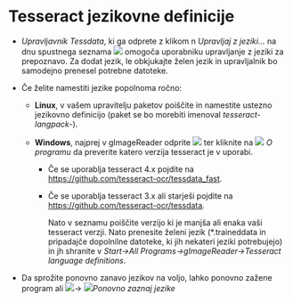 #  Tesseract jezikovne definicije

- *Upravljavnik Tessdata*, ki ga odprete z klikom n *Upravljaj z jeziki...* na dnu spustnega seznama ![](https://raw.githubusercontent.com/manisandro/gImageReader/master/qt/data/extra-theme-icons/applications-education-language.png) omogoča uporabniku upravljanje z jeziki za prepoznavo. Za dodat jezik, le obkjukajte želen jezik in upravljalnik bo samodejno prenesel potrebne datoteke. 

- Če želite namestiti jezike popolnoma ročno:

  - **Linux**, v vašem upravitelju paketov poiščite in namestite ustezno jezikovno definicijo (paket se bo morebiti imenoval *tesseract-langpack-<jezik>*).

  - **Windows**, najprej v gImageReader odprite ![](https://raw.githubusercontent.com/manisandro/gImageReader/master/packaging/win32/skel/share/icons/hicolor/22x22/categories/preferences-system.png) ter kliknite na ![](https://raw.githubusercontent.com/manisandro/gImageReader/master/packaging/win32/skel/share/icons/hicolor/22x22/actions/help-about.png) *O programu* da preverite katero verzija tesseract je v uporabi.            

    - Če se uporablja tesseract 4.x pojdite na https://github.com/tesseract-ocr/tessdata_fast.

    - Če se uporablja tesseract 3.x ali starješi pojdite na https://github.com/tesseract-ocr/tessdata.

      Nato v seznamu poiščite verzijo ki je manjša ali enaka vaši tesseract verzji. Nato prenesite želeni jezik (*.traineddata in pripadajče dopolnilne datoteke, ki jih nekateri jeziki potrebujejo) in jh shranite v *Start→All Programs→gImageReader→Tesseract language definitions*.

- Da sprožite ponovno zanavo jezikov na voljo, lahko ponovno zažene program ali ![](https://raw.githubusercontent.com/manisandro/gImageReader/master/packaging/win32/skel/share/icons/hicolor/22x22/categories/preferences-system.png)→ ![](https://raw.githubusercontent.com/manisandro/gImageReader/master/packaging/win32/skel/share/icons/hicolor/22x22/actions/view-refresh.png)*Ponovno zaznaj jezike*